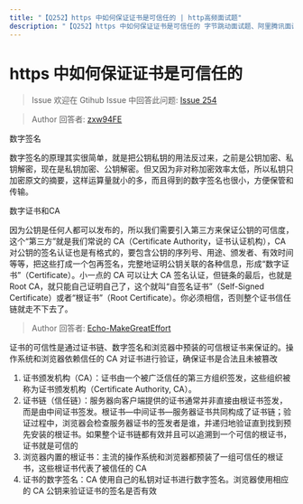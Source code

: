 ```yaml
---
title: "【Q252】https 中如何保证证书是可信任的 | http高频面试题"
description: "【Q252】https 中如何保证证书是可信任的 字节跳动面试题、阿里腾讯面试题、美团小米面试题。"
---
```


# https 中如何保证证书是可信任的

> Issue
> 欢迎在 Gtihub Issue 中回答此问题: [Issue 254](https://github.com/shfshanyue/Daily-Question/issues/254)

> Author
> 回答者: [zxw94FE](https://github.com/zxw94FE)

数字签名

数字签名的原理其实很简单，就是把公钥私钥的用法反过来，之前是公钥加密、私钥解密，现在是私钥加密、公钥解密。但又因为非对称加密效率太低，所以私钥只加密原文的摘要，这样运算量就小的多，而且得到的数字签名也很小，方便保管和传输。

数字证书和CA

因为公钥是任何人都可以发布的，所以我们需要引入第三方来保证公钥的可信度，这个“第三方”就是我们常说的 CA（Certificate Authority，证书认证机构），CA 对公钥的签名认证也是有格式的，要包含公钥的序列号、用途、颁发者、有效时间等等，把这些打成一个包再签名，完整地证明公钥关联的各种信息，形成“数字证书”（Certificate）。小一点的 CA 可以让大 CA 签名认证，但链条的最后，也就是 Root CA，就只能自己证明自己了，这个就叫“自签名证书”（Self-Signed Certificate）或者“根证书”（Root Certificate）。你必须相信，否则整个证书信任链就走不下去了。

> Author
> 回答者: [Echo-MakeGreatEffort](https://github.com/Echo-MakeGreatEffort)

证书的可信性是通过证书链、数字签名和浏览器中预装的可信根证书来保证的。操作系统和浏览器依赖信任的 CA 对证书进行验证，确保证书是合法且未被篡改

1. 证书颁发机构（CA）：证书由一个被广泛信任的第三方组织签发，这些组织被称为证书颁发机构（Certificate Authority, CA）。
2. 证书链（信任链）：服务器向客户端提供的证书通常并非直接由根证书签发，而是由中间证书签发。根证书—中间证书—服务器证书共同构成了证书链；验证过程中，浏览器会检查服务器证书的签发者是谁，并递归地验证直到找到预先安装的根证书。如果整个证书链都有效并且可以追溯到一个可信的根证书，证书就是可信的
3. 浏览器内置的根证书：主流的操作系统和浏览器都预装了一组可信任的根证书，这些根证书代表了被信任的 CA
4. 证书的数字签名：CA 使用自己的私钥对证书进行数字签名。浏览器使用相应的 CA 公钥来验证证书的签名是否有效
